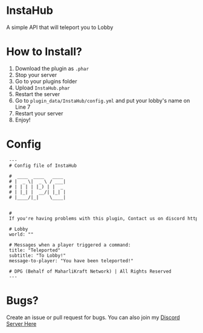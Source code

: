 # InstaHub
A simple API that will teleport you to Lobby

# How to Install?
1. Download the plugin as `.phar`
2. Stop your server
3. Go to your plugins folder
4. Upload `InstaHub.phar`
5. Restart the server
6. Go to `plugin_data/InstaHub/config.yml` and put your lobby's name on Line 7
7. Restart your server
8. Enjoy!

# Config
```
 ​--- 
 ​#​ Config file of InstaHub 
  
 ​#​  ____  ____   ____  
 ​#​ |  _ \|  _ \ / ___| 
 ​#​ | | | | |_) | |  _  
 ​#​ | |_| |  __/| |_| | 
 ​#​ |____/|_|    \____| 
 ​                     
  
 ​#​ If you're having problems with this plugin, Contact us on discord https://discord.thedpg.tk 
  
 ​#​ Lobby 
 ​world​: ​"​" 
  
 ​#​ Messages when a player triggered a command: 
 ​title​: ​"​Teleported​" 
 ​subtitle​: ​"​To Lobby!​" 
 ​message-to-player​: ​"​You have been teleported!​" 
  
 ​#​ DPG (Behalf of MaharliKraft Network) | All Rights Reserved 
 ​---
```
# Bugs?
Create an issue or pull request for bugs. You can also join my [Discord Server Here](https://discord.thedpg.tk)
